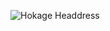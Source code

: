 ![Hokage Headdress](https://upload.wikimedia.org/wikipedia/commons/8/88/Chapeau_Hiruzen_Sarutobi.svg)
